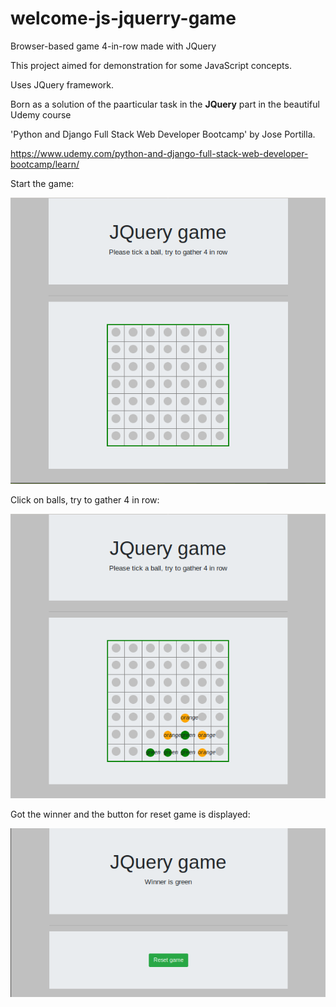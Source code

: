# welcome-js-jquerry-game
Browser-based game 4-in-row made with JQuery

This project aimed for demonstration
for some JavaScript concepts.

Uses JQuery framework.

Born as a solution of the paarticular task
in the **JQuery** part in the beautiful Udemy course

'Python and Django Full Stack Web Developer Bootcamp' by Jose Portilla.

https://www.udemy.com/python-and-django-full-stack-web-developer-bootcamp/learn/

Start the game:

![Start page](https://github.com/svetkesh/welcome-js-jquerry-game/blob/master/screenshots/startpage.png)

Click on balls, try to gather 4 in row:

![Running the game](https://github.com/svetkesh/welcome-js-jquerry-game/blob/master/screenshots/rungame.png)

Got the winner and the button for reset game is displayed:

![Winner is defined and button reset the game displayed](https://github.com/svetkesh/welcome-js-jquerry-game/blob/master/screenshots/winner.png)

